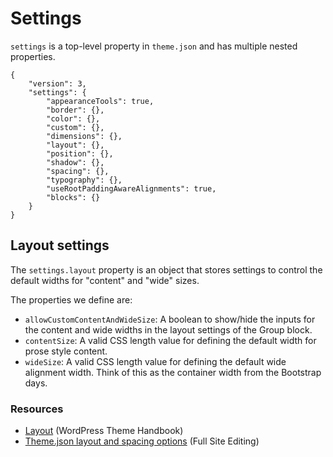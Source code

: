 # Settings

`settings` is a top-level property in `theme.json` and has multiple nested properties.

```
{
	"version": 3,
	"settings": {
		"appearanceTools": true,
		"border": {},
		"color": {},
		"custom": {},
		"dimensions": {},
		"layout": {},
		"position": {},
		"shadow": {},
		"spacing": {},
		"typography": {},
		"useRootPaddingAwareAlignments": true,
		"blocks": {}
	}
}
```

## Layout settings

The `settings.layout` property is an object that stores settings to control the default widths for "content" and "wide" sizes.

The properties we define are:

- `allowCustomContentAndWideSize`: A boolean to show/hide the inputs for the content and wide widths in the layout settings of the Group block.
- `contentSize`: A valid CSS length value for defining the default width for prose style content.
- `wideSize`: A valid CSS length value for defining the default wide alignment width. Think of this as the container width from the Bootstrap days.

### Resources

- [Layout](https://developer.wordpress.org/themes/global-settings-and-styles/settings/layout/) (WordPress Theme Handbook)
- [Theme.json layout and spacing options](https://fullsiteediting.com/lessons/theme-json-layout-and-spacing-options/) (Full Site Editing)

